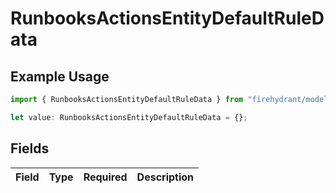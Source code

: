 # RunbooksActionsEntityDefaultRuleData

## Example Usage

```typescript
import { RunbooksActionsEntityDefaultRuleData } from "firehydrant/models/components";

let value: RunbooksActionsEntityDefaultRuleData = {};
```

## Fields

| Field       | Type        | Required    | Description |
| ----------- | ----------- | ----------- | ----------- |